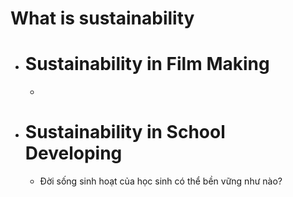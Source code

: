 # What is sustainability
- # Sustainability in Film Making
	-
- # Sustainability in School Developing
	- Đời sống sinh hoạt của học sinh có thể bền vững như nào?